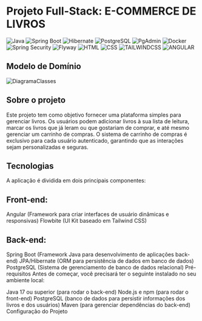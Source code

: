 # Projeto Full-Stack: E-COMMERCE DE LIVROS

![Java](https://img.shields.io/badge/java-FF5722.svg?style=for-the-badge&logo=openjdk&logoColor=white)
![Spring Boot](https://img.shields.io/badge/Spring%20Boot-6DB33F?style=for-the-badge&logo=spring-boot&logoColor=white)
![Hibernate](https://img.shields.io/badge/Hibernate-F57F17?style=for-the-badge&logo=Hibernate&logoColor=white)
![PostgreSQL](https://img.shields.io/badge/PostgreSQL-003B6F?style=for-the-badge&logo=postgresql&logoColor=white)
![PgAdmin](https://img.shields.io/badge/PgAdmin-316192?style=for-the-badge&logo=postgresql&logoColor=white)
![Docker](https://img.shields.io/badge/Docker-2496ED?style=for-the-badge&logo=docker&logoColor=white)
![Spring Security](https://img.shields.io/badge/Spring%20Security-6DB33F?style=for-the-badge&logo=springsecurity&logoColor=white)
![Flyway](https://img.shields.io/badge/Flyway-CC0202?style=for-the-badge&logo=flyway&logoColor=white)
![HTML](https://img.shields.io/badge/HTML5-E44D26?style=for-the-badge&logo=html5&logoColor=white)
![CSS](https://img.shields.io/badge/CSS3-264DE4?style=for-the-badge&logo=css3&logoColor=white)
![TAILWINDCSS](https://img.shields.io/badge/Tailwind_CSS-grey?style=for-the-badge&logo=tailwind-css&logoColor=38B2AC)
![ANGULAR](https://img.shields.io/badge/Angular-DD0031?style=for-the-badge&logo=angular&logoColor=white) 

## Modelo de Domínio
![DiagramaClasses](https://github.com/user-attachments/assets/42958bd9-7218-4ae1-b130-15ab13da19a9)


## Sobre o projeto
Este projeto tem como objetivo fornecer uma plataforma simples para gerenciar livros. Os usuários podem adicionar livros à sua lista de leitura, marcar os livros que já leram ou que gostariam de comprar, e até mesmo gerenciar um carrinho de compras. O sistema de carrinho de compras é exclusivo para cada usuário autenticado, garantindo que as interações sejam personalizadas e seguras.

##  Tecnologias
A aplicação é dividida em dois principais componentes:

## Front-end:

Angular (Framework para criar interfaces de usuário dinâmicas e responsivas)
Flowbite (UI Kit baseado em Tailwind CSS)

## Back-end:

Spring Boot (Framework Java para desenvolvimento de aplicações back-end)
JPA/Hibernate (ORM para persistência de dados em banco de dados)
PostgreSQL (Sistema de gerenciamento de banco de dados relacional)
Pré-requisitos
Antes de começar, você precisará ter o seguinte instalado no seu ambiente local:

Java 17 ou superior (para rodar o back-end)
Node.js e npm (para rodar o front-end)
PostgreSQL (banco de dados para persistir informações dos livros e dos usuários)
Maven (para gerenciar dependências do back-end)
Configuração do Projeto
